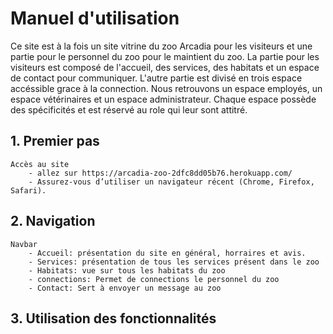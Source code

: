 # Manuel d'utilisation 

Ce site est à la fois un site vitrine du zoo Arcadia pour les visiteurs et une partie pour le personnel du zoo pour le maintient du zoo. La partie pour les visiteurs est composé de l'accueil, des services, des habitats et un espace de contact pour communiquer. L'autre partie est divisé en trois espace accéssible grace à la connection. Nous retrouvons un espace employés, un espace vétérinaires et un espace administrateur. Chaque espace possède des spécificités et est réservé au role qui leur sont attitré. 

## 1. Premier pas 

    Accès au site 
        - allez sur https://arcadia-zoo-2dfc8dd05b76.herokuapp.com/
        - Assurez-vous d’utiliser un navigateur récent (Chrome, Firefox, Safari).

## 2. Navigation 

    Navbar
        - Accueil: présentation du site en général, horraires et avis.
        - Services: présentation de tous les services présent dans le zoo
        - Habitats: vue sur tous les habitats du zoo
        - connections: Permet de connections le personnel du zoo
        - Contact: Sert à envoyer un message au zoo

## 3. Utilisation des fonctionnalités

    
